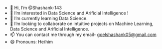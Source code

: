 - 👋 Hi, I’m @Shashank-143
- 👀 I’m interested in Data Science and Arificial Intelligence !
- 🌱 I’m currently learning Data Science.
- 💞️ I’m looking to collaborate on intuitive projects on Machine Learning, Data Science and Arificial Intelligence.
- 📫 You can contact me through my email- goelshashank05@gmail.com
- 😄 Pronouns: He/him

<!---
Shashank-143/Shashank-143 is a ✨ special ✨ repository because its `README.md` (this file) appears on your GitHub profile.
You can click the Preview link to take a look at your changes.
--->
